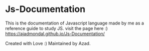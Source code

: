 # Js-Documentation
This is the documentation of Javascript language made by me as a reference guide to study JS.
visit the page here :)
https://ajadmondal.github.io/Js-Documentation/

Created with Love :)
Maintained by Azad.

